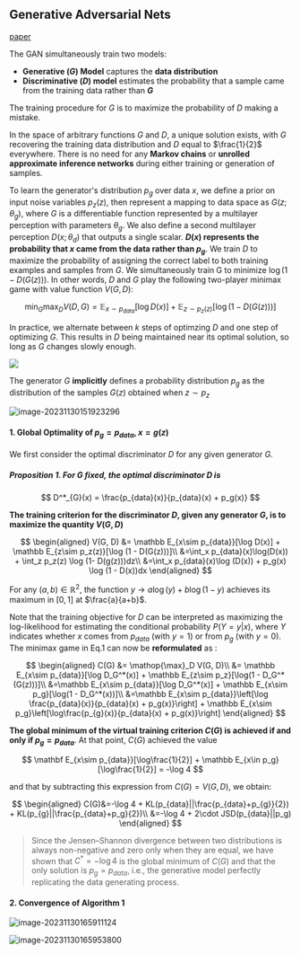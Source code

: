## Generative Adversarial Nets

[paper](https://arxiv.org/abs/1406.2661)

The GAN simultaneously train two models:

- **Generative ($G$) Model** captures the **data distribution**
- **Discriminative ($D$) model** estimates the probability that a sample came from the training data rather than **$G$**

The training procedure for $G$ is to maximize the probability of $D$ making a mistake. 

In the space of arbitrary functions $G$ and $D$, a unique solution exists, with $G$ recovering the training data distribution and $D$ equal to $\frac{1}{2}$ everywhere. There is no need for any **Markov chains** or **unrolled approximate inference networks** during either training or generation of samples. 

To learn the generator's distribution $p_g$ over data $x$, we define a prior on input noise variables $p_z(z)$, then represent a mapping to data space as $G(z;\theta_g)$, where $G$ is a differentiable function represented by a multilayer perception with parameters $\theta_g$. We also define a second multilayer perception $D(x;\theta_d)$ that outputs a single scalar.  **$D(x)$ represents the probability that $x$ came from the data rather than $p_g$**. We train $D$ to maximize the probability of assigning the correct label to both training examples and samples from $G$. We simultaneously train G to minimize $\log (1 - D(G(z)))$. In other words, $D$ and $G$ play the following two-player minimax game with value function $V(G, D)$:

$$
\mathop{\min}_{G}\mathop{\max}_D V(D,G) = \mathbb E_{x\sim p_{data}}[\log D(x)] + \mathbb E_{z\sim p_z(z)}[\log (1 - D(G(z)))]
$$

In practice, we alternate between $k$ steps of optimzing $D$ and one step of optimizing $G$. This results in $D$ being maintained near its optimal solution, so long as $G$ changes slowly enough.

![](https://qiniu.lianghao.work/image-20231130151552917.png)



The generator $G$ **implicitly** defines a probability distribution $p_g$ as the distribution of the samples $G(z)$ obtained when $z\sim p_z$

![image-20231130151923296](https://qiniu.lianghao.work/image-20231130151923296.png)



#### 1. Global Optimality of $p_g = p_{data}$, $x = g(z)$

We first consider the optimal discriminator $D$ for any given generator $G$.

##### Proposition 1. For G fixed, the optimal discriminator $D$ is

$$
D^*_{G}(x) = \frac{p_{data}(x)}{p_{data}(x) + p_g(x)}
$$

**The training criterion for the discriminator $D$, given any generator $G$, is to maximize the quantity $V(G, D)$**


$$
\begin{aligned}
V(G, D) &= \mathbb E_{x\sim p_{data}}[\log D(x)] + \mathbb E_{z\sim p_z(z)}[\log (1 - D(G(z)))]\\
&=\int_x p_{data}(x)\log(D(x)) + \int_z p_z(z) \log (1- D(g(z)))dz\\
&=\int_x p_{data}(x)\log (D(x)) + p_g(x) \log (1 - D(x))dx
\end{aligned}
$$


For any $(a, b) \in \mathbb R^2$, the function $y\rightarrow a\log(y) + b\log(1-y)$ achieves its maximum in $[0, 1]$ at $\frac{a}{a+b}$. 

Note that the training objective for $D$ can be interpreted as maximizing the log-likelihood for estimating the conditional probability $P(Y=y|x)$, where $Y$ indicates whether $x$ comes from $p_{data}$ (with $y=1$) or from $p_g$ (with $y=0$). The minimax game in Eq.1 can now be **reformulated** as :

$$
\begin{aligned}
C(G) &= \mathop{\max}_D V(G, D)\\
&= \mathbb E_{x\sim p_{data}}[\log D_G^*(x)] + \mathbb E_{z\sim p_z}[\log(1 - D_G^*(G(z)))]\\
&=\mathbb E_{x\sim p_{data}}[\log D_G^*(x)] + \mathbb E_{x\sim p_g}[\log(1 - D_G^*(x))]\\
&=\mathbb E_{x\sim p_{data}}\left[\log \frac{p_{data}(x)}{p_{data}(x) + p_g(x)}\right] + \mathbb E_{x\sim p_g}\left[\log\frac{p_{g}(x)}{p_{data}(x) + p_g(x)}\right]
\end{aligned}
$$


**The global minimum of the virtual training criterion $C(G)$ is achieved if and only if $p_g = p_{data}$**. At that point, $C(G)$ achieved the value 

$$
\mathbf E_{x\sim p_{data}}[\log\frac{1}{2}] + \mathbb E_{x\in p_g}[\log\frac{1}{2}] = -\log 4
$$

and that by subtracting this expression from $C(G)=V(G, D)$, we obtain:

$$
\begin{aligned}
C(G)&=-\log 4 + KL(p_{data}||\frac{p_{data}+p_{g}}{2}) + KL(p_{g}||\frac{p_{data}+p_g}{2})\\
&=-\log 4  + 2\cdot JSD(p_{data}||p_g)
\end{aligned}
$$

> Since the Jensen–Shannon divergence between two distributions is always non-negative and zero only when they are equal, we have shown that $C^*=-\log 4$ is the global minimum of $C(G)$ and that the only solution is $p_g = p_{data}$, i.e., the generative model perfectly replicating the data generating process.

#### 2. Convergence of Algorithm 1

![image-20231130165911124](https://qiniu.lianghao.work/image-20231130165911124.png)

![image-20231130165953800](https://qiniu.lianghao.work/image-20231130165953800.png)
